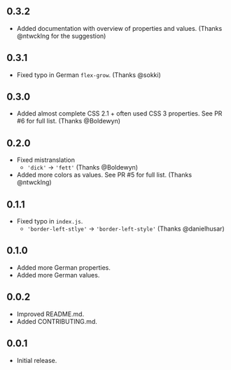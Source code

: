## 0.3.2
* Added documentation with overview of properties and values. (Thanks @ntwcklng for the suggestion)

## 0.3.1
* Fixed typo in German `flex-grow`. (Thanks @sokki)

## 0.3.0
* Added almost complete CSS 2.1 + often used CSS 3 properties. See PR #6 for full list. (Thanks @Boldewyn)

## 0.2.0
* Fixed mistranslation
    * `'dick'` -> `'fett'` (Thanks @Boldewyn)
* Added more colors as values. See PR #5 for full list. (Thanks @ntwcklng)

## 0.1.1
* Fixed typo in `index.js`.
    * `'border-left-stlye'` -> `'border-left-style'` (Thanks @danielhusar)

## 0.1.0
* Added more German properties.
* Added more German values.

## 0.0.2
* Improved README.md.
* Added CONTRIBUTING.md.

## 0.0.1
* Initial release.
